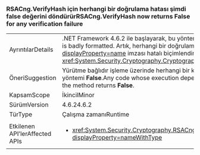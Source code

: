 ### <a name="rsacngverifyhash-now-returns-false-for-any-verification-failure"></a><span data-ttu-id="e44ae-101">RSACng.VerifyHash için herhangi bir doğrulama hatası şimdi false değerini döndürür</span><span class="sxs-lookup"><span data-stu-id="e44ae-101">RSACng.VerifyHash now returns False for any verification failure</span></span>

|   |   |
|---|---|
|<span data-ttu-id="e44ae-102">Ayrıntılar</span><span class="sxs-lookup"><span data-stu-id="e44ae-102">Details</span></span>|<span data-ttu-id="e44ae-103">.NET Framework 4.6.2 ile başlayarak, bu yöntemi döndürür <strong>False</strong> imzası hatalı biçimlendirilmiş olması gerekir.</span><span class="sxs-lookup"><span data-stu-id="e44ae-103">Starting with the .NET Framework 4.6.2, this method returns <strong>False</strong> if the signature itself is badly formatted.</span></span> <span data-ttu-id="e44ae-104">Artık, herhangi bir doğrulama hata için false döndürür. .NET Framework 4.6 ve 4.6.1 çağırılıyorsa yöntem bir <xref:System.Security.Cryptography.CryptographicException?displayProperty=name> imzası hatalı biçimlendirilmiş olması gerekir.</span><span class="sxs-lookup"><span data-stu-id="e44ae-104">It now returns false for any verification failure.In the .NET Framework 4.6 and 4.6.1, the method throws a <xref:System.Security.Cryptography.CryptographicException?displayProperty=name> if the signature itself is badly formatted.</span></span>|
|<span data-ttu-id="e44ae-105">Öneri</span><span class="sxs-lookup"><span data-stu-id="e44ae-105">Suggestion</span></span>|<span data-ttu-id="e44ae-106">Yürütme bağlıdır işleme üzerinde herhangi bir kod <xref:System.Security.Cryptography.CryptographicException?displayProperty=name> doğrulama başarısız olursa bunun yerine getirmesi gerekir ve yöntemi <strong>False</strong>.</span><span class="sxs-lookup"><span data-stu-id="e44ae-106">Any code whose execution depends on handling the <xref:System.Security.Cryptography.CryptographicException?displayProperty=name> should instead execute if validation fails and the method returns <strong>False</strong>.</span></span>|
|<span data-ttu-id="e44ae-107">Kapsam</span><span class="sxs-lookup"><span data-stu-id="e44ae-107">Scope</span></span>|<span data-ttu-id="e44ae-108">İkincil</span><span class="sxs-lookup"><span data-stu-id="e44ae-108">Minor</span></span>|
|<span data-ttu-id="e44ae-109">Sürüm</span><span class="sxs-lookup"><span data-stu-id="e44ae-109">Version</span></span>|<span data-ttu-id="e44ae-110">4.6.2</span><span class="sxs-lookup"><span data-stu-id="e44ae-110">4.6.2</span></span>|
|<span data-ttu-id="e44ae-111">Tür</span><span class="sxs-lookup"><span data-stu-id="e44ae-111">Type</span></span>|<span data-ttu-id="e44ae-112">Çalışma zamanı</span><span class="sxs-lookup"><span data-stu-id="e44ae-112">Runtime</span></span>|
|<span data-ttu-id="e44ae-113">Etkilenen API’ler</span><span class="sxs-lookup"><span data-stu-id="e44ae-113">Affected APIs</span></span>|<ul><li><xref:System.Security.Cryptography.RSACng.VerifyHash(System.Byte[],System.Byte[],System.Security.Cryptography.HashAlgorithmName,System.Security.Cryptography.RSASignaturePadding)?displayProperty=nameWithType></li></ul>|

